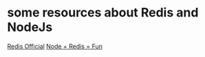 # some resources about Redis and NodeJs
[Redis Official](http://redis.io/)
[Node + Redis = Fun](http://howtonode.org/node-redis-fun)
